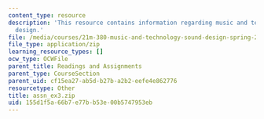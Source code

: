 ```yaml
---
content_type: resource
description: 'This resource contains information regarding music and technology: Sound
  design.'
file: /media/courses/21m-380-music-and-technology-sound-design-spring-2016/155d1f5a66b7e77bb53e00b5747953eb_assn_ex3.zip
file_type: application/zip
learning_resource_types: []
ocw_type: OCWFile
parent_title: Readings and Assignments
parent_type: CourseSection
parent_uid: cf15ea27-ab5d-b27b-a2b2-eefe4e862776
resourcetype: Other
title: assn_ex3.zip
uid: 155d1f5a-66b7-e77b-b53e-00b5747953eb
---
```

